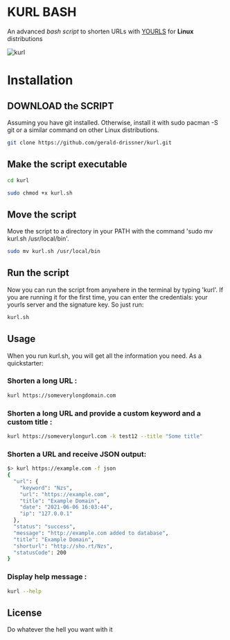 # KURL BASH

An advanced *bash script* to shorten URLs with [YOURLS](https://yourls.org) for **Linux** distributions


![kurl](https://github.com/gerald-drissner/kurl/assets/16115672/d8b4ff83-0f6b-4bf4-a098-9ea3cd35bbc3)

# Installation

## DOWNLOAD the SCRIPT
Assuming you have git installed. Otherwise, install it with sudo pacman -S git or a similar command on other Linux distributions.
```bash
git clone https://github.com/gerald-drissner/kurl.git
```

## Make the script executable
```bash
cd kurl
```
```bash
sudo chmod +x kurl.sh
```

## Move the script
Move the script to a directory in your PATH with the command 'sudo mv kurl.sh /usr/local/bin'.
```bash
sudo mv kurl.sh /usr/local/bin
```

## Run the script
Now you can run the script from anywhere in the terminal by typing 'kurl'.
If you are running it for the first time, you can enter the credentials: your yourls server and the signature key.
So just run:
```bash
kurl.sh
```


## Usage
When you run kurl.sh, you will get all the information you need. As a quickstarter:

### Shorten a long URL :

```bash
kurl https://someverylongdomain.com
```

### Shorten a long URL and provide a custom keyword and a custom title :

```bash
kurl https://someverylongurl.com -k test12 --title "Some title"
```

### Shorten a URL and receive JSON output:
```bash
$> kurl https://example.com -f json
{
  "url": {
    "keyword": "Nzs",
    "url": "https://example.com",
    "title": "Example Domain",
    "date": "2021-06-06 16:03:44",
    "ip": "127.0.0.1"
  },
  "status": "success",
  "message": "http://example.com added to database",
  "title": "Example Domain",
  "shorturl": "http://sho.rt/Nzs",
  "statusCode": 200
}
```

### Display help message :
```bash
kurl --help
```

## License

Do whatever the hell you want with it



